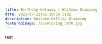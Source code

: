 ```yaml
---
title: Birthday Getaway | Waitomo Glamping
date: 2021-07-22T01:10:56.310Z
description: Waitomo Hilltop Glamping
featuredimage: /assets/img_3870.jpg
---
```

test